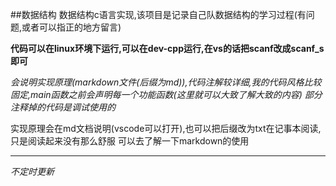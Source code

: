 ##数据结构
数据结构c语言实现,该项目是记录自己队数据结构的学习过程(有问题,或者可以指正的地方留言)

**代码可以在linux环境下运行,可以在dev-cpp运行,在vs的话把scanf改成scanf_s即可**

*会说明实现原理(markdown文件(后缀为md)),代码注解较详细,我的代码风格比较固定,main函数之前会声明每一个功能函数(这里就可以大致了解大致的内容)*
*部分注释掉的代码是调试使用的*

实现原理会在md文档说明(vscode可以打开),也可以把后缀改为txt在记事本阅读,只是阅读起来没有那么舒服
可以去了解一下markdown的使用

---
*不定时更新*
